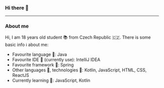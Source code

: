 ### Hi there 👋
---
### About me
Hi, I am 18 years old student 📚 from Czech Republic 🇨🇿. There is some basic info ℹ️ about me:
- Favourite language 💬: Java
- Favourite IDE 📑 (currently use): IntelliJ IDEA
- Favourite framework :leaves:: Spring
- Other languages 💬, technologies :wrench:: Kotlin, JavaScript, HTML, CSS, ReactJS
- Currently learning :school:: JavaScript, Kotlin


<!--
**KubaX24/KubaX24** is a ✨ _special_ ✨ repository because its `README.md` (this file) appears on your GitHub profile.

Here are some ideas to get you started:

- 🔭 I’m currently working on ...
- 🌱 I’m currently learning ...
- 👯 I’m looking to collaborate on ...
- 🤔 I’m looking for help with ...
- 💬 Ask me about ...
- 📫 How to reach me: ...
- 😄 Pronouns: ...
- ⚡ Fun fact: ...
-->
